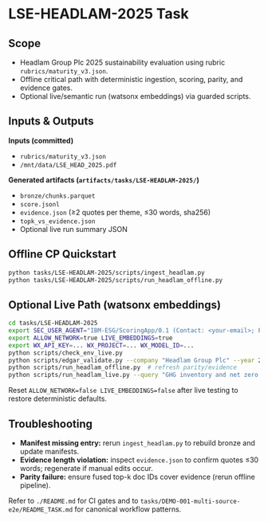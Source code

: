 # LSE-HEADLAM-2025 Task

## Scope
- Headlam Group Plc 2025 sustainability evaluation using rubric `rubrics/maturity_v3.json`.
- Offline critical path with deterministic ingestion, scoring, parity, and evidence gates.
- Optional live/semantic run (watsonx embeddings) via guarded scripts.

## Inputs & Outputs
**Inputs (committed)**
- `rubrics/maturity_v3.json`
- `/mnt/data/LSE_HEAD_2025.pdf`

**Generated artifacts (`artifacts/tasks/LSE-HEADLAM-2025/`)**
- `bronze/chunks.parquet`
- `score.jsonl`
- `evidence.json` (≥2 quotes per theme, ≤30 words, sha256)
- `topk_vs_evidence.json`
- Optional live run summary JSON

## Offline CP Quickstart
```bash
python tasks/LSE-HEADLAM-2025/scripts/ingest_headlam.py
python tasks/LSE-HEADLAM-2025/scripts/run_headlam_offline.py
```

## Optional Live Path (watsonx embeddings)
```bash
cd tasks/LSE-HEADLAM-2025
export SEC_USER_AGENT="IBM-ESG/ScoringApp/0.1 (Contact: <your-email>; Purpose: EDGAR 10-K fetch for ESG maturity demo)"
export ALLOW_NETWORK=true LIVE_EMBEDDINGS=true
export WX_API_KEY=... WX_PROJECT=... WX_MODEL_ID=...
python scripts/check_env_live.py
python scripts/edgar_validate.py --company "Headlam Group Plc" --year 2025
python scripts/run_headlam_offline.py  # refresh parity/evidence
python scripts/run_headlam_live.py --query "GHG inventory and net zero pathway"
```

Reset `ALLOW_NETWORK=false LIVE_EMBEDDINGS=false` after live testing to restore deterministic defaults.

## Troubleshooting
- **Manifest missing entry:** rerun `ingest_headlam.py` to rebuild bronze and update manifests.
- **Evidence length violation:** inspect `evidence.json` to confirm quotes ≤30 words; regenerate if manual edits occur.
- **Parity failure:** ensure fused top-k doc IDs cover evidence (rerun offline pipeline).

Refer to `./README.md` for CI gates and to `tasks/DEMO-001-multi-source-e2e/README_TASK.md` for canonical workflow patterns.
